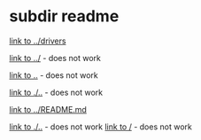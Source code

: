 # subdir readme

[link to ../drivers](../drivers)

[link to ../](../tree/) - does not work

[link to ..](..) - does not work

[link to ./..](./) - does not work

[link to ../README.md](../README.md)

[link to ./..](../tree/master) - does not work
[link to /](/) - does not work

